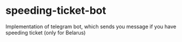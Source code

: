 # speeding-ticket-bot
Implementation of telegram bot, which sends you message if you have speeding ticket (only for Belarus)

